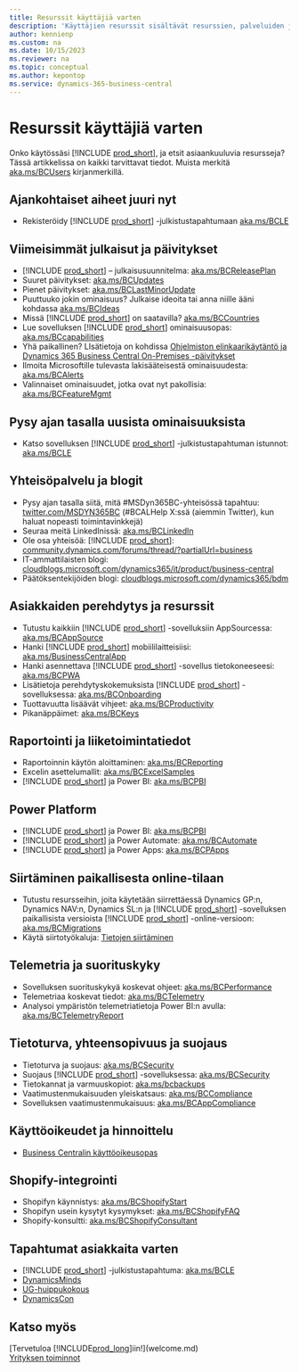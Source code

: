 ```yaml
---
title: Resurssit käyttäjiä varten
description: 'Käyttäjien resurssit sisältävät resurssien, palveluiden ja työkalujen joukkoja, jotka on tarkoitettu käytettäväksi Microsoft Dynamics 365 Business Centralissa.'
author: kennienp
ms.custom: na
ms.date: 10/15/2023
ms.reviewer: na
ms.topic: conceptual
ms.author: kepontop
ms.service: dynamics-365-business-central
---
```


# Resurssit käyttäjiä varten

Onko käytössäsi [!INCLUDE [prod_short](includes/prod_short.md)], ja etsit asiaankuuluvia resursseja? Tässä artikkelissa on kaikki tarvittavat tiedot. Muista merkitä [aka.ms/BCUsers](https://aka.ms/BCUsers) kirjanmerkillä.

## Ajankohtaiset aiheet juuri nyt

- Rekisteröidy [!INCLUDE [prod_short](includes/prod_short.md)] -julkistustapahtumaan [aka.ms/BCLE](https://aka.ms/BCLE)

## Viimeisimmät julkaisut ja päivitykset  

- [!INCLUDE [prod_short](includes/prod_short.md)] – julkaisusuunnitelma: [aka.ms/BCReleasePlan](https://aka.ms/BCReleasePlan) 
- Suuret päivitykset: [aka.ms/BCUpdates](https://aka.ms/BCUpdates)
- Pienet päivitykset: [aka.ms/BCLastMinorUpdate](https://aka.ms/BCLastMinorUpdate) 
- Puuttuuko jokin ominaisuus? Julkaise ideoita tai anna niille ääni kohdassa [aka.ms/BCIdeas](https://aka.ms/BCIdeas) 
- Missä [!INCLUDE [prod_short](includes/prod_short.md)] on saatavilla? [aka.ms/BCCountries](https://aka.ms/BCCountries)
- Lue sovelluksen [!INCLUDE [prod_short](includes/prod_short.md)] ominaisuusopas: [aka.ms/BCcapabilities](https://aka.ms/BCcapabilities)
- Yhä paikallinen? LIsätietoja on kohdissa [Ohjelmiston elinkaarikäytäntö ja Dynamics 365 Business Central On-Premises -päivitykset](/dynamics365/business-central/dev-itpro/terms/lifecycle-policy-on-premises)
- Ilmoita Microsoftille tulevasta lakisääteisestä ominaisuudesta: [aka.ms/BCAlerts](https://aka.ms/BCAlerts)
- Valinnaiset ominaisuudet, jotka ovat nyt pakollisia: [aka.ms/BCFeatureMgmt](https://aka.ms/BCFeatureMgmt)

## Pysy ajan tasalla uusista ominaisuuksista

- Katso sovelluksen [!INCLUDE [prod_short](includes/prod_short.md)] -julkistustapahtuman istunnot: [aka.ms/BCLE](https://aka.ms/BCLE) 

## Yhteisöpalvelu ja blogit

- Pysy ajan tasalla siitä, mitä #MSDyn365BC-yhteisössä tapahtuu: [twitter.com/MSDYN365BC](https://twitter.com/MSDYN365BC) (#BCALHelp X:ssä (aiemmin Twitter), kun haluat nopeasti toimintavinkkejä) 
- Seuraa meitä LinkedInissä: [aka.ms/BCLinkedIn](https://aka.ms/BCLinkedIn)
- Ole osa yhteisöä: [!INCLUDE [prod_short](includes/prod_short.md)]: [community.dynamics.com/forums/thread/?partialUrl=business](https://community.dynamics.com/forums/thread/?partialUrl=business) 
- IT-ammattilaisten blogi: [cloudblogs.microsoft.com/dynamics365/it/product/business-central](https://cloudblogs.microsoft.com/dynamics365/it/product/business-central/)
- Päätöksentekijöiden blogi: [cloudblogs.microsoft.com/dynamics365/bdm](https://cloudblogs.microsoft.com/dynamics365/bdm)

## Asiakkaiden perehdytys ja resurssit 

- Tutustu kaikkiin [!INCLUDE [prod_short](includes/prod_short.md)] -sovelluksiin AppSourcessa: [aka.ms/BCAppSource](https://appsource.microsoft.com/marketplace/apps?page=1&product=dynamics-365-business-central)
- Hanki [!INCLUDE [prod_short](includes/prod_short.md)] mobiililaitteisiisi: [aka.ms/BusinessCentralApp](https://aka.ms/BusinessCentralApp)
- Hanki asennettava [!INCLUDE [prod_short](includes/prod_short.md)] -sovellus tietokoneeseesi: [aka.ms/BCPWA](https://aka.ms/BCPWA)
- Lisätietoja perehdytyskokemuksista [!INCLUDE [prod_short](includes/prod_short.md)] -sovelluksessa: [aka.ms/BCOnboarding](https://aka.ms/bconboarding)
- Tuottavuutta lisäävät vihjeet: [aka.ms/BCProductivity](https://aka.ms/BCProductivity) 
- Pikanäppäimet: [aka.ms/BCKeys](https://aka.ms/BCKeys)

## Raportointi ja liiketoimintatiedot

- Raportoinnin käytön aloittaminen: [aka.ms/BCReporting](https://aka.ms/BCReporting)
- Excelin asettelumallit: [aka.ms/BCExcelSamples](https://aka.ms/BCExcelSamples)
- [!INCLUDE [prod_short](includes/prod_short.md)] ja Power BI: [aka.ms/BCPBI](https://aka.ms/BCPBI)

## Power Platform

- [!INCLUDE [prod_short](includes/prod_short.md)] ja Power BI: [aka.ms/BCPBI](https://aka.ms/BCPBI)
- [!INCLUDE [prod_short](includes/prod_short.md)] ja Power Automate: [aka.ms/BCAutomate](https://aka.ms/BCAutomate) 
- [!INCLUDE [prod_short](includes/prod_short.md)] ja Power Apps: [aka.ms/BCPApps](https://aka.ms/BCPApps)

## Siirtäminen paikallisesta online-tilaan

- Tutustu resursseihin, joita käytetään siirrettäessä Dynamics GP:n, Dynamics NAV:n, Dynamics SL:n ja [!INCLUDE [prod_short](includes/prod_short.md)] -sovelluksen paikallisista versioista [!INCLUDE [prod_short](includes/prod_short.md)] -online-versioon: [aka.ms/BCMigrations](https://aka.ms/BCMigrations)  
- Käytä siirtotyökaluja: [Tietojen siirtäminen](/dynamics365/business-central/dev-itpro/administration/migrate-data) 

## Telemetria ja suorituskyky

- Sovelluksen suorituskykyä koskevat ohjeet: [aka.ms/BCPerformance](https://aka.ms/BCPerformance)
- Telemetriaa koskevat tiedot: [aka.ms/BCTelemetry](https://aka.ms/BCTelemetry) 
- Analysoi ympäristön telemetriatietoja Power BI:n avulla: [aka.ms/BCTelemetryReport](https://aka.ms/BCTelemetryReport) 

## Tietoturva, yhteensopivuus ja suojaus

- Tietoturva ja suojaus: [aka.ms/BCSecurity](https://aka.ms/BCSecurity) 
- Suojaus [!INCLUDE [prod_short](includes/prod_short.md)] -sovelluksessa: [aka.ms/BCSecurity](https://aka.ms/BCSecurity)
- Tietokannat ja varmuuskopiot: [aka.ms/bcbackups](https://aka.ms/BCBackups)
- Vaatimustenmukaisuuden yleiskatsaus: [aka.ms/BCCompliance](https://aka.ms/BCCompliance)
- Sovelluksen vaatimustenmukaisuus: [aka.ms/BCAppCompliance](https://aka.ms/BCAppCompliance)

## Käyttöoikeudet ja hinnoittelu

- [Business Centralin käyttöoikeusopas](https://go.microsoft.com/fwlink/?LinkId=866544&clcid=0x409)

## Shopify-integrointi

- Shopifyn käynnistys: [aka.ms/BCShopifyStart](https://aka.ms/BCShopifyStart)
- Shopifyn usein kysytyt kysymykset: [aka.ms/BCShopifyFAQ](https://aka.ms/BCShopifyFAQ)
- Shopify-konsultti: [aka.ms/BCShopifyConsultant](https://aka.ms/BCShopifyConsultant)

## Tapahtumat asiakkaita varten

- [!INCLUDE [prod_short](includes/prod_short.md)] -julkistustapahtuma: [aka.ms/BCLE](https://aka.ms/BCLE)
- [DynamicsMinds](https://www.dynamicsminds.com/)
- [UG-huippukokous](https://www.summitna.com/)
- [DynamicsCon](https://dynamicscon.com/)

## Katso myös

[Tervetuloa [!INCLUDE[prod_long](includes/prod_long.md)]iin!](welcome.md)  
[Yrityksen toiminnot](across-business-functionality.md)  
